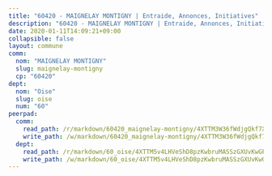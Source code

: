 ```yaml
---
title: "60420 - MAIGNELAY MONTIGNY | Entraide, Annonces, Initiatives"
description: "60420 - MAIGNELAY MONTIGNY | Entraide, Annonces, Initiatives"
date: 2020-01-11T14:09:21+09:00
collapsible: false
layout: commune
comm:
  nom: "MAIGNELAY MONTIGNY"
  slug: maignelay-montigny
  cp: "60420"
dept:
  nom: "Oise"
  slug: oise
  num: "60"
peerpad:
  comm:
    read_path: /r/markdown/60420_maignelay-montigny/4XTTM3W36fWdjgQkf7XVirgZjAcaEPWaNBJ2pPFKC2wxXP15e
    write_path: /w/markdown/60420_maignelay-montigny/4XTTM3W36fWdjgQkf7XVirgZjAcaEPWaNBJ2pPFKC2wxXP15e-K3TgTnTAk2BUcYtkbK2btnw7qQBUGEREYzU7bteBz1sfrS7XJGVTWWLh6qgMhNMywdBafC2ieTfdXeioCAYVnPcCfP2F3tFPBntwqTyG6X7UMuHPMKxoriuy572D8uiU36FzULwE
  dept:
    read_path: /r/markdown/60_oise/4XTTM5v4LHVeShD8pzKwbruMASSzGXUvKwGPyPNR6Aq6aruGY
    write_path: /w/markdown/60_oise/4XTTM5v4LHVeShD8pzKwbruMASSzGXUvKwGPyPNR6Aq6aruGY-K3TgTfEPmBuMGxs3WizC7aafmuSUvuvwsE7nM986pS4fEczEhokrfL1mXNtU722XatpEcDhfhLf5xd24JkCKBD4DcQHeF5CYjEkAVzDN3PuQerZfYGZ5zy2XFcJNh2Z1pYjLoQTn
---
```


